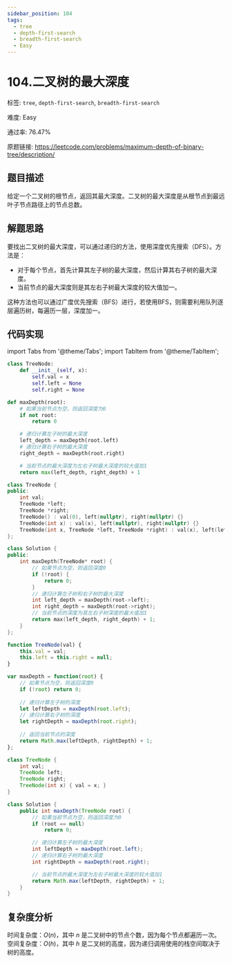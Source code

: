 ```yaml
---
sidebar_position: 104
tags:
  - tree
  - depth-first-search
  - breadth-first-search
  - Easy
---
```


# 104.二叉树的最大深度

标签: `tree`, `depth-first-search`, `breadth-first-search`

难度: Easy

通过率: 76.47%

原题链接: https://leetcode.com/problems/maximum-depth-of-binary-tree/description/

## 题目描述
给定一个二叉树的根节点，返回其最大深度。二叉树的最大深度是从根节点到最远叶子节点路径上的节点总数。

## 解题思路
要找出二叉树的最大深度，可以通过递归的方法，使用深度优先搜索（DFS）。方法是：
- 对于每个节点，首先计算其左子树的最大深度，然后计算其右子树的最大深度。
- 当前节点的最大深度则是其左右子树最大深度的较大值加一。

这种方法也可以通过广度优先搜索（BFS）进行，若使用BFS，则需要利用队列逐层遍历树，每遍历一层，深度加一。

## 代码实现
import Tabs from '@theme/Tabs';
import TabItem from '@theme/TabItem';

<Tabs>
<TabItem value="python" label="Python">

```python
class TreeNode:
    def __init__(self, x):
        self.val = x
        self.left = None
        self.right = None

def maxDepth(root):
    # 如果当前节点为空，则返回深度为0
    if not root:
        return 0

    # 递归计算左子树的最大深度
    left_depth = maxDepth(root.left)
    # 递归计算右子树的最大深度
    right_depth = maxDepth(root.right)

    # 当前节点的最大深度为左右子树最大深度的较大值加1
    return max(left_depth, right_depth) + 1
```

</TabItem>
<TabItem value="cpp" label="C++">

```cpp
class TreeNode {
public:
    int val;
    TreeNode *left;
    TreeNode *right;
    TreeNode() : val(0), left(nullptr), right(nullptr) {}
    TreeNode(int x) : val(x), left(nullptr), right(nullptr) {}
    TreeNode(int x, TreeNode *left, TreeNode *right) : val(x), left(left), right(right) {}
};

class Solution {
public:
    int maxDepth(TreeNode* root) {
        // 如果节点为空，则返回深度0
        if (!root) {
            return 0;
        }
        // 递归计算左子树和右子树的最大深度
        int left_depth = maxDepth(root->left);
        int right_depth = maxDepth(root->right);
        // 当前节点的深度为其左右子树深度的最大值加1
        return max(left_depth, right_depth) + 1;
    }
};
```

</TabItem>
<TabItem value="javascript" label="JavaScript">

```javascript
function TreeNode(val) {
    this.val = val;
    this.left = this.right = null;
}

var maxDepth = function(root) {
    // 如果节点为空，则返回深度0
    if (!root) return 0;
    
    // 递归计算左子树的深度
    let leftDepth = maxDepth(root.left);
    // 递归计算右子树的深度
    let rightDepth = maxDepth(root.right);
    
    // 返回当前节点的深度
    return Math.max(leftDepth, rightDepth) + 1;
};
```

</TabItem>
<TabItem value="java" label="Java">

```java
class TreeNode {
    int val;
    TreeNode left;
    TreeNode right;
    TreeNode(int x) { val = x; }
}

class Solution {
    public int maxDepth(TreeNode root) {
        // 如果当前节点为空，则返回深度为0
        if (root == null)
            return 0;

        // 递归计算左子树的最大深度
        int leftDepth = maxDepth(root.left);
        // 递归计算右子树的最大深度
        int rightDepth = maxDepth(root.right);

        // 当前节点的最大深度为左右子树最大深度的较大值加1
        return Math.max(leftDepth, rightDepth) + 1;
    }
}
```

</TabItem>
</Tabs>

## 复杂度分析
时间复杂度：$O(n)$，其中 $n$ 是二叉树中的节点个数，因为每个节点都遍历一次。`
`空间复杂度：$O(h)$，其中 $h$ 是二叉树的高度，因为递归调用使用的栈空间取决于树的高度。
